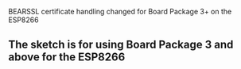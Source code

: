 BEARSSL certificate handling changed for Board Package 3+ on the ESP8266

## The sketch is for using Board Package 3 and above for the ESP8266
